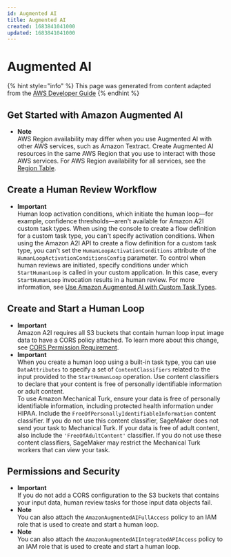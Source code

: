 ```yaml
---
id: Augmented AI
title: Augmented AI
created: 1683841041000
updated: 1683841041000
---
```

# Augmented AI

{% hint style="info" %}
This page was generated from content adapted from the [AWS Developer Guide](https://github.com/awsdocs/amazon-sagemaker-developer-guide.git)
{% endhint %}

## Get Started with Amazon Augmented AI

- **Note**  
AWS Region availability may differ when you use Augmented AI with other AWS services, such as Amazon Textract\. Create Augmented AI resources in the same AWS Region that you use to interact with those AWS services\. For AWS Region availability for all services, see the [Region Table](http://aws.amazon.com/about-aws/global-infrastructure/regional-product-services/)\.


## Create a Human Review Workflow

- **Important**  
Human loop activation conditions, which initiate the human loop—for example, confidence thresholds—aren't available for Amazon A2I custom task types\. When using the console to create a flow definition for a custom task type, you can't specify activation conditions\. When using the Amazon A2I API to create a flow definition for a custom task type, you can't set the `HumanLoopActivationConditions` attribute of the `HumanLoopActivationConditionsConfig` parameter\. To control when human reviews are initiated, specify conditions under which `StartHumanLoop` is called in your custom application\. In this case, every `StartHumanLoop` invocation results in a human review\. For more information, see [Use Amazon Augmented AI with Custom Task Types](a2i-task-types-custom.md)\.


## Create and Start a Human Loop

- **Important**  
Amazon A2I requires all S3 buckets that contain human loop input image data to have a CORS policy attached\. To learn more about this change, see [CORS Permission Requirement](a2i-permissions-security.md#a2i-cors-update)\.
- **Important**  
When you create a human loop using a built\-in task type, you can use `DataAttributes` to specify a set of `ContentClassifiers` related to the input provided to the `StartHumanLoop` operation\. Use content classifiers to declare that your content is free of personally identifiable information or adult content\.  
To use Amazon Mechanical Turk, ensure your data is free of personally identifiable information, including protected health information under HIPAA\. Include the `FreeOfPersonallyIdentifiableInformation` content classifier\. If you do not use this content classifier, SageMaker does not send your task to Mechanical Turk\. If your data is free of adult content, also include the `'FreeOfAdultContent'` classifier\. If you do not use these content classifiers, SageMaker may restrict the Mechanical Turk workers that can view your task\.


## Permissions and Security

- **Important**  
If you do not add a CORS configuration to the S3 buckets that contains your input data, human review tasks for those input data objects fail\.
- **Note**  
You can also attach the `AmazonAugmentedAIFullAccess` policy to an IAM role that is used to create and start a human loop\.
- **Note**  
You can also attach the `AmazonAugmentedAIIntegratedAPIAccess` policy to an IAM role that is used to create and start a human loop\.

